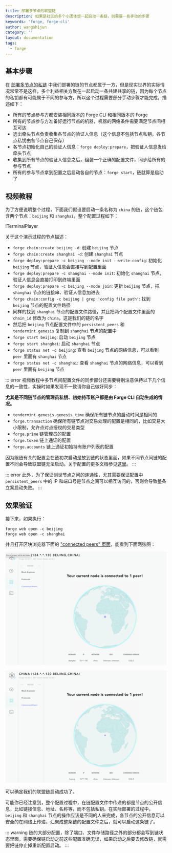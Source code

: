 ```yaml
---
title: 部署多节点的联盟链
description: 如果是社区的多个小团体想一起启动一条链，则需要一些手动的步骤
keywords: 'forge, forge-cli'
author: wangshijun
category: ''
layout: documentation
tags:
  - forge
---
```


## 基本步骤

在 [部署多节点的私链](../deploy-multi-node-network) 中我们部署的链的节点都属于一方，但是现实世界的实际情况常常不是这样，多个利益相关方聚在一起启动一条共建共享的链，因为每个节点的私钥都有可能属于不同的参与方，所以这个过程需要部分手动步骤才能完成，描述如下：

- 所有的节点参与方都安装相同版本的 Forge CLI 和相同版本的 Forge
- 所有的节点参与方准备好运行节点的机器，机器的网络条件需要满足节点间相互可达
- 选出牵头节点负责收集各节点的验证人信息（这个信息不包括节点私钥，各节点私钥由各节点自己保存）
- 各节点初始化自己的验证人信息：`forge deploy:prepare`，把验证人信息发给牵头节点
- 收集到所有节点的验证人信息之后，组装一个正确的配置文件，同步给所有的参与节点
- 所有的参与节点拿到配置之后启动各自的节点：`forge start`，链就算是启动了

## 视频教程

为了方便说明整个过程，下面我们假设要启动一条名称为 `china` 的链，这个链包含两个节点：`beijing` 和 `shanghai`，整个配置过程如下：

!TerminalPlayer[](./images/multi-party-network.yml)

关于这个演示过程的节点描述：

- `forge chain:create beijing -d`: 创建 `beijing` 节点
- `forge chain:create shanghai -d`: 创建 `shanghai` 节点
- `forge deploy:prepare -c beijing --mode init --write-config`: 初始化 `beijing` 节点，验证人信息会直接写到配置里面
- `forge deploy:prepare -c shanghai --mode init`: 初始化 `shanghai` 节点，验证人信息会直接打印到终端里面
- `forge deploy:prepare -c beijing --mode join`: 更新 `beijing` 节点，把 `shanghai` 节点的链接串、验证人信息加进去
- `forge chain:config -c beijing | grep 'config file path'`: 找到 `beijing` 节点的配置文件路径
- 同样的找到 `shanghai` 节点的配置文件路径，并且把两个配置文件里面的 `chain_id` 修改为 `china`，这是我们的链的名字
- 然后把 `beijing` 节点配置文件中的 `persistent_peers` 和 `tendermint.genesis` 复制到 `shanghai` 节点的配置中
- `forge start beijing`: 启动 `beijing` 节点
- `forge start shanghai`: 启动 `shanghai` 节点
- `forge status net -c beijing`: 查看 `beijing` 节点的网络信息，可以看到 `peer` 里面有 `shanghai` 节点
- `forge status net -c shanghai`: 查看 `shanghai` 节点的网络信息，可以看到 `peer` 里面有 `beijing` 节点

::: error
视频教程中多节点间配置文件的同步部分还需要特别注意保持以下几个信息的一致性，实操时如果发现不一致请你自己做好同步：

**尤其是不同链节点的管理员私钥、初始持币账户都是由 Forge CLI 自动生成的情况。**

- `tendermint.genesis.genesis_time` 确保所有链节点的启动时间是相同的
- `forge.transaction` 确保所有链节点对交易处理的配置是相同的，比如交易大小限制，允许点对点授权的交易类型
- `forge.prime` 链管理员的配置
- `forge.token` 链上通证的配置
- `forge.accounts` 链上通证初始持有账户列表的配置

因为跟链有关的配置会在链初次启动是放到链的状态里面，如果不同节点间链的配置不同会导致联盟链无法启动。关于配置的更多文档参见[这里](/docs/instruction/configuration)。
:::

::: error
此外，为了保证创世节点之间的连通性，尤其需要保证配置中 `persistent_peers` 中的 IP 和端口号是节点之间可以相互访问的，否则会导致整条立案启动失败。
:::

## 效果验证

接下来，如果执行：

```shell
forge web open -c beijing
forge web open -c shanghai
```

并且打开区块浏览器下面的 ["connected peers" 页面](http://127.0.0.1:8211/node/status)，能看到下面两张图：

![](./images/beijing.png)

![](./images/shanghai.png)

可以确定我们的联盟链启动成功了。

可能你已经注意到，整个配置过程中，在链配置文件中传递的都是节点的公开信息，比如链接信息、地址、名称等，而不包括私钥。在实际部署的过程中，`beijing` 和 `shanghai` 节点的操作应该是不同的人来完成，各节点的公开信息可以安全的在网络上传递，汇聚成整条链的配置文件之后，就可以启动这条链了。

::: warning
链的大部分配置，除了端口、文件存储路径之外的部分都会写到链状态里面，需要确保链启动之前这些配置准确无误，如果启动之后要去修改链，就需要把链停止掉重新配置启动。
:::
